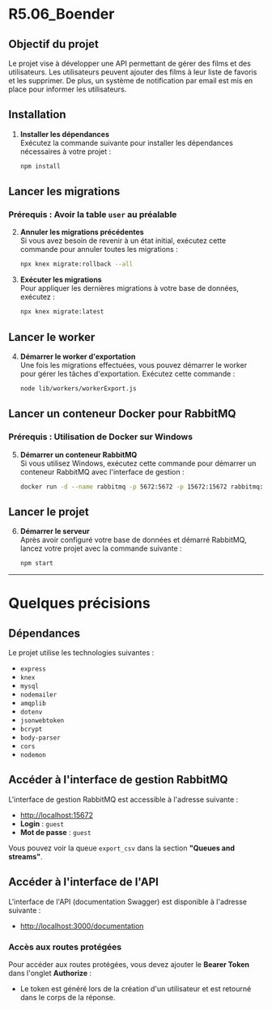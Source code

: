# R5.06_Boender

## Objectif du projet
Le projet vise à développer une API permettant de gérer des films et des utilisateurs. Les utilisateurs peuvent ajouter des films à leur liste de favoris et les supprimer. De plus, un système de notification par email est mis en place pour informer les utilisateurs.

## Installation

1. **Installer les dépendances**  
   Exécutez la commande suivante pour installer les dépendances nécessaires à votre projet :

    ```bash
    npm install
    ```

## Lancer les migrations

### Prérequis : Avoir la table `user` au préalable

2. **Annuler les migrations précédentes**  
   Si vous avez besoin de revenir à un état initial, exécutez cette commande pour annuler toutes les migrations :

    ```bash
    npx knex migrate:rollback --all
    ```

3. **Exécuter les migrations**  
   Pour appliquer les dernières migrations à votre base de données, exécutez :

    ```bash
    npx knex migrate:latest
    ```

## Lancer le worker

4. **Démarrer le worker d'exportation**  
   Une fois les migrations effectuées, vous pouvez démarrer le worker pour gérer les tâches d'exportation. Exécutez cette commande :

    ```bash
    node lib/workers/workerExport.js
    ```

## Lancer un conteneur Docker pour RabbitMQ

### Prérequis : Utilisation de Docker sur Windows

5. **Démarrer un conteneur RabbitMQ**  
   Si vous utilisez Windows, exécutez cette commande pour démarrer un conteneur RabbitMQ avec l'interface de gestion :

    ```bash
    docker run -d --name rabbitmq -p 5672:5672 -p 15672:15672 rabbitmq:management
    ```

## Lancer le projet

6. **Démarrer le serveur**  
   Après avoir configuré votre base de données et démarré RabbitMQ, lancez votre projet avec la commande suivante :

    ```bash
    npm start
    ```

---

# Quelques précisions

## Dépendances

Le projet utilise les technologies suivantes :

- `express`
- `knex`
- `mysql`
- `nodemailer`
- `amqplib`
- `dotenv`
- `jsonwebtoken`
- `bcrypt`
- `body-parser`
- `cors`
- `nodemon`

## Accéder à l'interface de gestion RabbitMQ

L'interface de gestion RabbitMQ est accessible à l'adresse suivante :

- [http://localhost:15672](http://localhost:15672)
- **Login** : `guest`
- **Mot de passe** : `guest`

Vous pouvez voir la queue `export_csv` dans la section **"Queues and streams"**.

## Accéder à l'interface de l'API

L'interface de l'API (documentation Swagger) est disponible à l'adresse suivante :

- [http://localhost:3000/documentation](http://localhost:3000/documentation)

### Accès aux routes protégées

Pour accéder aux routes protégées, vous devez ajouter le **Bearer Token** dans l'onglet **Authorize** :

- Le token est généré lors de la création d'un utilisateur et est retourné dans le corps de la réponse.
